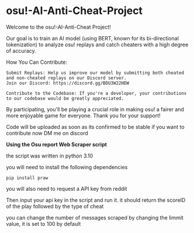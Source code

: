 # osu!-AI-Anti-Cheat-Project

Welcome to the osu!-AI-Anti-Cheat Project!

Our goal is to train an AI model (using BERT, known for its bi-directional tokenization) to analyze osu! replays and catch cheaters with a high degree of accuracy.

How You Can Contribute: 

    Submit Replays: Help us improve our model by submitting both cheated and non-cheated replays on our Discord server.
    Join our Discord: https://discord.gg/BDU3W22HEW

    Contribute to the Codebase: If you're a developer, your contributions to our codebase would be greatly appreciated.
   
By participating, you'll be playing a crucial role in making osu! a fairer and more enjoyable game for everyone. Thank you for your support!

Code will be uploaded as soon as its confirmed to be stable if you want to contribute now DM me on discord




**Using the Osu report Web Scraper script**

the script was written in python 3.10

you will need to install the following dependencies 

    pip install praw

you will also need to request a API key from reddit

Then input your api key in the script and run it. it should return the scoreID of the play followed by the type of cheat

you can change the number of messages scraped by changing the limmit value, it is set to 100 by default
